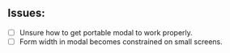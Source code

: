 ## Issues:

- [ ] Unsure how to get portable modal to work properly.
- [ ] Form width in modal becomes constrained on small screens.
